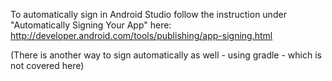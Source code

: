 

To automatically sign in Android Studio follow the instruction under "Automatically Signing Your App" here:
http://developer.android.com/tools/publishing/app-signing.html

(There is another way to sign automatically as well - using gradle - which is not covered here)
